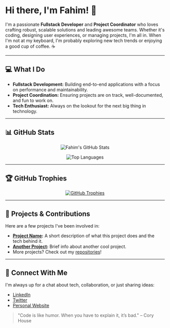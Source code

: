<!-- START OF README -->

<!-- Animated banner - You can replace the GIF URL with one that suits your vibe -->
<p align="center">
  
</p>

# Hi there, I'm **Fahim**! 👋

I'm a passionate **Fullstack Developer** and **Project Coordinator** who loves crafting robust, scalable solutions and leading awesome teams. Whether it's coding, designing user experiences, or managing projects, I'm all in. When I'm not at my keyboard, I'm probably exploring new tech trends or enjoying a good cup of coffee. ☕️

---

## 💻 What I Do

- **Fullstack Development:** Building end-to-end applications with a focus on performance and maintainability.
- **Project Coordination:** Ensuring projects are on track, well-documented, and fun to work on.
- **Tech Enthusiast:** Always on the lookout for the next big thing in technology.

---

## 📊 GitHub Stats

<!-- Dynamic GitHub stats - replace <username> with your GitHub handle -->
<p align="center">
  <img src="https://github-readme-stats.vercel.app/api?username=FahimWayez&show_icons=true&theme=radical" alt="Fahim's GitHub Stats" />
</p>

<!-- Top Languages -->
<p align="center">
  <img src="https://github-readme-stats.vercel.app/api/top-langs/?username=FahimWayez&layout=compact&theme=radical" alt="Top Languages" />
</p>

---

## 🏆 GitHub Trophies

<!-- Showcase your achievements -->
<p align="center">
  <a href="https://github.com/ryo-ma/github-profile-trophy">
    <img src="https://github-profile-trophy.vercel.app/?username=FahimWayez&theme=radical" alt="GitHub Trophies" />
  </a>
</p>

---

## 🚀 Projects & Contributions

Here are a few projects I've been involved in:

- **[Project Name](https://github.com/<username>/project-name):** A short description of what this project does and the tech behind it.
- **[Another Project](https://github.com/<username>/another-project):** Brief info about another cool project.
- More projects? Check out my [repositories](https://github.com/<username>?tab=repositories)!

---

## 🔗 Connect With Me

I'm always up for a chat about tech, collaboration, or just sharing ideas:

- [LinkedIn](https://www.linkedin.com/in/yourprofile)
- [Twitter](https://twitter.com/yourprofile)
- [Personal Website](https://yourwebsite.com)

<!-- Fun fact or quote to add some personality -->
> "Code is like humor. When you have to explain it, it’s bad." – Cory House

<!-- END OF README -->
